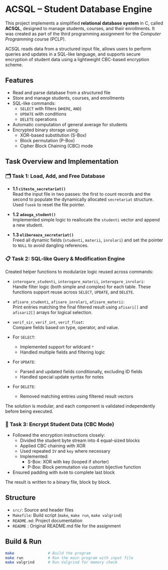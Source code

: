 # ACSQL – Student Database Engine

This project implements a simplified **relational database system** in C, called **ACSQL**, designed to manage students, courses, and their enrollments. It was created as part of the third programming assignment for the _Computer Programming_ course (PCLP).

ACSQL reads data from a structured input file, allows users to perform queries and updates in a SQL-like language, and supports secure encryption of student data using a lightweight CBC-based encryption scheme.

## Features

- Read and parse database from a structured file
- Store and manage students, courses, and enrollments
- SQL-like commands:
  - `SELECT` with filters (`WHERE`, `AND`)
  - `UPDATE` with conditions
  - `DELETE` operations
- Automatic computation of general average for students
- Encrypted binary storage using:
  - XOR-based substitution (S-Box)
  - Block permutation (P-Box)
  - Cipher Block Chaining (CBC) mode

## Task Overview and Implementation

### 🗂️ Task 1: Load, Add, and Free Database

- **1.1 `citeste_secretariat()`**  
  Read the input file in two passes: the first to count records and the second to populate the dynamically allocated `secretariat` structure. Used `fseek` to reset the file pointer.

- **1.2 `adauga_student()`**  
  Implemented simple logic to reallocate the `studenti` vector and append a new student.

- **1.3 `elibereaza_secretariat()`**  
  Freed all dynamic fields (`studenti`, `materii`, `inrolari`) and set the pointer to `NULL` to avoid dangling references.

### 📋 Task 2: SQL-like Query & Modification Engine

Created helper functions to modularize logic reused across commands:

- `interogare_studenti`, `interogare_materii`, `interogare_inrolari`:  
  Handle filter logic (both simple and complex) for each table. These functions support reuse across `SELECT`, `UPDATE`, and `DELETE`.

- `afisare_studenti`, `afisare_inrolari`, `afisare_materii`:  
  Print entries matching the final filtered result using `afisari[]` and `afisari2[]` arrays for logical selection.

- `verif_sir`, `verif_int`, `verif_float`:  
  Compare fields based on type, operator, and value.

- For `SELECT`:
  - Implemented support for wildcard `*`
  - Handled multiple fields and filtering logic

- For `UPDATE`:
  - Parsed and updated fields conditionally, excluding ID fields
  - Handled special update syntax for notes

- For `DELETE`:
  - Removed matching entries using filtered result vectors

The solution is modular, and each component is validated independently before being executed.

### 🔐 Task 3: Encrypt Student Data (CBC Mode)

- Followed the encryption instructions closely:
  - Divided the student byte stream into 4 equal-sized blocks
  - Applied CBC chaining with XOR
  - Used repeated `IV` and `key` where necessary
  - Implemented:
    - S-Box: XOR with key (looped if shorter)
    - P-Box: Block permutation via custom bijective function
- Ensured padding with `0x00` to complete last block

The result is written to a binary file, block by block.

## Structure

- `src/`: Source and header files
- `Makefile`: Build script (`make`, `make run`, `make valgrind`)
- `README.md`: Project documentation
- `README` : Original README.md file for the assignment

## Build & Run

```bash
make               # Build the program
make run           # Run the main program with input file
make valgrind      # Run Valgrind for memory check
```
